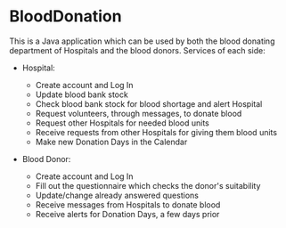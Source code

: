 # BloodDonation
This is a Java application which can be used by both the blood donating department of Hospitals and the blood donors. Services of each side:

- Hospital:
	- Create account and Log In
	- Update blood bank stock
	- Check blood bank stock for blood shortage and alert Hospital  
	- Request volunteers, through messages, to donate blood
	- Request other Hospitals for needed blood units 
	- Receive requests from other Hospitals for giving them blood units
	- Make new Donation Days in the Calendar

- Blood Donor:
	- Create account and Log In
	- Fill out the questionnaire which checks the donor's suitability
	- Update/change already answered questions
	- Receive messages from Hospitals to donate blood
	- Receive alerts for Donation Days, a few days prior

